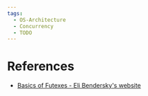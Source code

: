 ```yaml
---
tags:
  - OS-Architecture
  - Concurrency
  - TODO
---
```


# References

- [Basics of Futexes - Eli Bendersky's website](https://eli.thegreenplace.net/2018/basics-of-futexes/)
